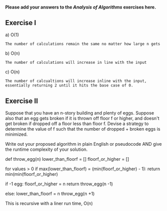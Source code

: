 #### Please add your answers to the **_Analysis of Algorithms_** exercises here.

## Exercise I

a) O(1)

    The number of calculations remain the same no matter how large n gets

b) O(n)

    The number of calculations will increase in line with the input

c) O(n)

    The number of calcualtions will increase inline with the input, essentially returning 2 until it hits the base case of 0.

## Exercise II

Suppose that you have an n-story building and plenty of eggs. Suppose also that an egg gets broken if it is thrown off floor f or higher, and doesn't get broken if dropped off a floor less than floor f. Devise a strategy to determine the value of f such that the number of dropped + broken eggs is minimized.

Write out your proposed algorithm in plain English or pseudocode AND give the runtime complexity of your solution.

def throw_egg(n)
lower_than_floorf = []
floorf_or_higher = []

for values > 0 if max(lower_than_floorf) = (min(floorf_or_higher) - 1):
return min(min(floorf_or_higher)

if -1 egg:
floorf_or_higher = n
return throw_egg(n -1)

else:
lower_than_floorf = n
throw_egg(n +1)

This is recursive with a liner run time, O(n)
